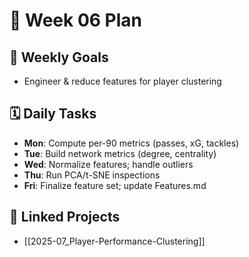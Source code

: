 # 📅 Week 06 Plan

## 🎯 Weekly Goals
- Engineer & reduce features for player clustering

## 🗓️ Daily Tasks
- **Mon**: Compute per-90 metrics (passes, xG, tackles)
- **Tue**: Build network metrics (degree, centrality)
- **Wed**: Normalize features; handle outliers
- **Thu**: Run PCA/t-SNE inspections
- **Fri**: Finalize feature set; update Features.md

## 🔁 Linked Projects
- [[2025-07_Player-Performance-Clustering]]
